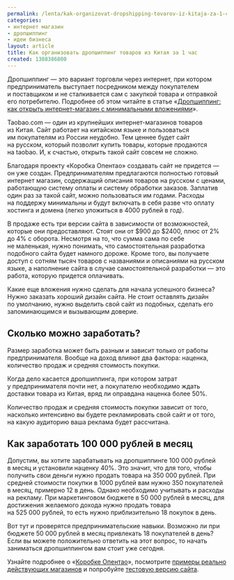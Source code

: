 ```yaml
---
permalink: /lenta/kak-organizovat-dropshipping-tovarov-iz-kitaja-za-1-chas
categories:
- интернет магазин
- дропшиппинг
- идеи бизнеса
layout: article
title: Как организовать дропшиппинг товаров из Китая за 1 час
created: 1388386800
---
```

<p>Дропшиппинг&nbsp;— это вариант торговли через интернет, при котором предприниматель выступает посредником между покупателем и&nbsp;поставщиком и&nbsp;не&nbsp;сталкивается сам с&nbsp;закупкой товара и&nbsp;отправкой его потребителю. Подробнее об&nbsp;этом читайте в&nbsp;статье «<a href="http://business101.ru/lenta/dropshipping-kak-otkryt-internet-magazin-s-minimalnymi-vlozhenijami">Дропшиппинг: как открыть интернет-магазин с&nbsp;минимальными вложениями</a>».</p>
<p>Taobao.com&nbsp;— один из&nbsp;крупнейших интернет-магазинов товаров из&nbsp;Китая. Сайт работает на&nbsp;китайском языке и&nbsp;пользоваться им&nbsp;покупателям из&nbsp;России неудобно. Тем ценнее будет сайт на&nbsp;русском, который позволит купить товары, которые продаются на&nbsp;taobao. И, к&nbsp;счастью, открыть такой сайт совсем не&nbsp;сложно.</p>
<!--break-->
<p>Благодаря проекту «Коробка Опентао» создавать сайт не&nbsp;придется&nbsp;— он&nbsp;уже создан. Предпринимателям предлагаются полностью готовый интернет магазин, содержащий описания товаров на&nbsp;русском с&nbsp;ценами, работающую систему оплаты и&nbsp;систему обработки заказов. Заплатив один раз за&nbsp;такой сайт, можно пользоваться им&nbsp;годами. Расходы на&nbsp;поддержу минимальны и&nbsp;будут включать в&nbsp;себя разве что оплату хостинга и&nbsp;домена (легко уложиться в&nbsp;4000 рублей в&nbsp;год).</p>
<p>В&nbsp;продаже есть три версии сайта в&nbsp;зависимости от&nbsp;возможностей, которые они предоставляют. Стоят они от&nbsp;$900 до&nbsp;$2400, плюс от&nbsp;2% до&nbsp;4% с&nbsp;оборота. Несмотря на&nbsp;то, что сумма сама по&nbsp;себе не&nbsp;маленькая, нужно понимать, что самостоятельная разработка подобного сайта будет намного дороже. Кроме того, вы&nbsp;получаете доступ с&nbsp;сотням тысяч товаров с&nbsp;названиями и&nbsp;описаниями на&nbsp;русском языке, а&nbsp;наполнение сайта в&nbsp;случае самостоятельной разработки&nbsp;— это работа, которую придется оплачивать.</p>
<p>Какие еще вложения нужно сделать для начала успешного бизнеса? Нужно заказать хороший дизайн сайта. Не&nbsp;стоит оставлять дизайн по&nbsp;умолчанию, нужно выделить свой сайт из&nbsp;подобных, сделать его запоминающимся и&nbsp;вызывающим доверие.</p>
<h2>Сколько можно заработать?</h2>
<p>Размер заработка может быть разным и&nbsp;зависит только от&nbsp;работы предпринимателя. Вообще на&nbsp;доход влияют два фактора: наценка, количество продаж и&nbsp;средняя стоимость покупки.</p>
<p>Когда дело касается дропшиппинга, при котором затрат у&nbsp;предпринимателя почти нет, а&nbsp;покупателю необходимо ждать доставки товара из&nbsp;Китая, вряд&nbsp;ли оправдана наценка более 50%.</p>
<p>Количество продаж и&nbsp;средняя стоимость покупки зависит от&nbsp;того, насколько интенсивно вы&nbsp;будете рекламировать свой сайт и&nbsp;от&nbsp;того, на&nbsp;какую аудиторию ваша реклама будет рассчитана.</p>
<h2>Как заработать 100&nbsp;000 рублей в&nbsp;месяц</h2>
<p>Допустим, вы&nbsp;хотите зарабатывать на&nbsp;дропшиппинге 100&nbsp;000 рублей в&nbsp;месяц и&nbsp;установили наценку 40%. Это значит, что для того, чтобы получить свои деньги нужно продать товара на&nbsp;350&nbsp;000&nbsp;рублей. При средней стоимости покупки в&nbsp;1000 рублей вам нужно 350 покупателей в&nbsp;месяц, примерно 12&nbsp;в день. Однако необходимо учитывать и&nbsp;расходы на&nbsp;рекламу. При маркетинговом бюджете в&nbsp;50&nbsp;000 рублей в&nbsp;месяц, для достижения желаемого дохода нужно продать товара на&nbsp;525&nbsp;000&nbsp;рублей, то&nbsp;есть нужно приблизительно 18&nbsp;покупок в&nbsp;день.</p>
<p>Вот тут и&nbsp;проверятся предпринимательские навыки. Возможно&nbsp;ли при бюджете 50&nbsp;000 рублей в&nbsp;месяц привлекать 18&nbsp;покупателей в&nbsp;день? Если вы&nbsp;можете положительно ответить на&nbsp;этот вопрос, то&nbsp;начать заниматься дропшиппингом вам стоит уже сегодня.</p>
<p>Узнайте подробнее о&nbsp;«<a href="http://box.opentao.net/">Коробке Опентао</a>», посмотрите <a href="http://box.opentao.net/projects">примеры реально действующих магазинов</a> и&nbsp;попробуйте <a href="http://box.opentao.net/ordering">тестовую версию сайта</a>.</p>
